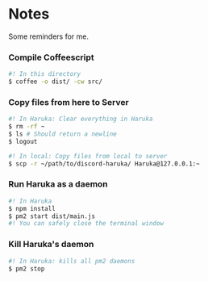 # Notes

Some reminders for me.

### Compile Coffeescript
```bash
#! In this directory
$ coffee -o dist/ -cw src/
```


### Copy files from here to Server
```bash
#! In Haruka: Clear everything in Haruka
$ rm -rf ~
$ ls # Should return a newline
$ logout
```
```bash
#! In local: Copy files from local to server
$ scp -r ~/path/to/discord-haruka/ Haruka@127.0.0.1:~
```

### Run Haruka as a daemon
```bash
#! In Haruka
$ npm install
$ pm2 start dist/main.js
#! You can safely close the terminal window
```

### Kill Haruka's daemon
```bash
#! In Haruka: kills all pm2 daemons
$ pm2 stop
```
